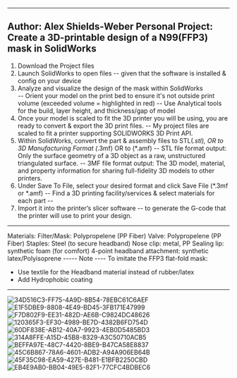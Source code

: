 -------------------------------------------------------------------------------------------
Author: Alex Shields-Weber 
Personal Project: Create a 3D-printable design of a N99(FFP3) mask in SolidWorks 
-------------------------------------------------------------------------------------------
1. Download the Project files 
2. Launch SolidWorks to open files -- given that the software is installed & config on your device 
3. Analyze and visualize the design of the mask within SolidWorks   
    -- Orient your model on the print bed to ensure it's not outside print volume (exceeded volume = highlighted in red)
    -- Use Analytical tools for the build, layer height, and thickness/gap of model  
4. Once your model is scaled to fit the 3D printer you will be using, you are ready to convert & export the 3D print files.
    -- My project files are scaled to fit a printer supporting SOLIDWORKS 3D Print API.
5. Within SolidWorks, convert the part & assembly files to STL(*.stl), OR to 3D Manufacturing Format (*.3mf) OR to (*.amf) 
    -- STL file format output: Only the surface geometry of a 3D object as a raw, unstructured triangulated surface.
    -- 3MF file format output: The 3D model, material, and property information for sharing full-fidelity 3D models to other printers.
6. Under Save To File, select your desired format and click Save File (*.3mf or *.amf) 
-- Find a 3D printing facility/services & select materials for each part -- 
7. Import it into the printer’s slicer software -- to generate the G-code that the printer will use to print your design.
-------------------------------------------------------------------------------------------------------------------------
Materials: 
Filter/Mask: Polypropelene (PP Fiber) 
Valve:  Polypropelene (PP Fiber) 
Staples: Steel (to secure headband)
Nose clip: metal, PP
Sealing lip: synthetic foam (for comfort) 
4-point headband attachment: synthetic latex/Polyisoprene
----- Note ---- To imitate the FFP3 flat-fold mask: 
- Use textile for the Headband material instead of rubber/latex 
- Add Hydrophobic coating 
-------------------------------------------------------------------------------------------------------------------------------
![34D516C3-FF75-4A9D-8B54-78EBC61C6AEF](https://user-images.githubusercontent.com/72238329/175376801-3ecb311d-818a-453e-a7cb-2fe965cb863e.jpeg)
![E1F5DBE9-8808-4E49-BD45-3FB171E47999](https://user-images.githubusercontent.com/72238329/175376805-6395e768-ddd5-460b-b788-3d99ea0b7dd4.jpeg)
![F7D802F9-EE31-482D-AE6B-C9824DC48626](https://user-images.githubusercontent.com/72238329/175376808-90f78445-8b55-49b2-a1bb-3a1b1a64c1fb.jpeg)
![120365F3-EF30-4989-BE7D-4382B6FD754D](https://user-images.githubusercontent.com/72238329/175376811-c1b65d94-1619-4822-a067-737b7c3a452c.jpeg)
![60DF838E-AB12-40A7-9923-4EB0D5485BD3](https://user-images.githubusercontent.com/72238329/175376814-a87353b9-7d22-4bf8-b5dd-301d2b960ae6.jpeg)
![314A8FFE-A15D-45B8-8329-A3C50710ACB5](https://user-images.githubusercontent.com/72238329/175376816-af5e5b54-3d5f-4d46-a6a3-d8568691e1a7.jpeg)
![BEFFA97E-48C7-4420-8BE9-B47CA58E8837](https://user-images.githubusercontent.com/72238329/175376818-821544e2-1e0d-4e97-ae86-ebec7fbb566f.jpeg)
![45C6B867-78A6-4601-ADB2-A94A906EB64B](https://user-images.githubusercontent.com/72238329/175376820-bb93798f-28a2-49aa-90b5-8924dfb07cff.jpeg)
![45F35C98-EA59-427E-B481-E1BFB2250CBD](https://user-images.githubusercontent.com/72238329/175376821-6e053884-c34c-4659-b32b-772c459442c5.jpeg)
![EB4E9AB0-BB04-49E5-82F1-77CFC4BDBEC6](https://user-images.githubusercontent.com/72238329/175376824-5cad1def-08c6-40cc-a235-8fefcae447f0.jpeg)

